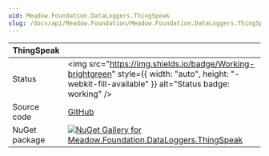 ```yaml
---
uid: Meadow.Foundation.DataLoggers.ThingSpeak
slug: /docs/api/Meadow.Foundation/Meadow.Foundation.DataLoggers.ThingSpeak
---
```


| ThingSpeak | |
|--------|--------|
| Status | <img src="https://img.shields.io/badge/Working-brightgreen" style={{ width: "auto", height: "-webkit-fill-available" }} alt="Status badge: working" /> |
| Source code | [GitHub](https://github.com/WildernessLabs/Meadow.Foundation/tree/main/Source/Meadow.Foundation.Libraries_and_Frameworks/DataLoggers.ThingSpeak) |
| NuGet package | <a href="https://www.nuget.org/packages/Meadow.Foundation.DataLoggers.ThingSpeak/" target="_blank"><img src="https://img.shields.io/nuget/v/Meadow.Foundation.DataLoggers.ThingSpeak.svg?label=Meadow.Foundation.DataLoggers.ThingSpeak" alt="NuGet Gallery for Meadow.Foundation.DataLoggers.ThingSpeak" /></a> |

